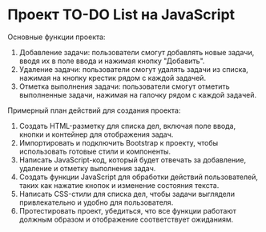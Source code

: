 # Проект TO-DO List на JavaScript

Основные функции проекта:
1. Добавление задачи: пользователи смогут добавлять новые задачи, вводя их в поле ввода и нажимая кнопку "Добавить".
2. Удаление задачи: пользователи смогут удалять задачи из списка, нажимая на кнопку крестик рядом с каждой задачей.
3. Отметка выполнения задачи: пользователи смогут отметить выполненные задачи, нажимая на галочку рядом с каждой задачей.

Примерный план действий для создания проекта:
1. Создать HTML-разметку для списка дел, включая поле ввода, кнопки и контейнер для отображения задач.
2. Импортировать и подключить Bootstrap к проекту, чтобы использовать готовые стили и компоненты.
3. Написать JavaScript-код, который будет отвечать за добавление, удаление и отметку выполнения задач.
4. Создать функции JavaScript для обработки действий пользователей, таких как нажатие кнопок и изменение состояния текста.
5. Написать CSS-стили для списка дел, чтобы задачи выглядели привлекательно и удобно для пользователя.
6. Протестировать проект, убедиться, что все функции работают должным образом и отображение соответствует ожиданиям.